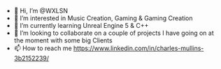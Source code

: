 - 👋 Hi, I’m @WXLSN
- 👀 I’m interested in Music Creation, Gaming & Gaming Creation 
- 🌱 I’m currently learning Unreal Engine 5 & C++ 
- 💞️ I’m looking to collaborate on a couple of projects I have going on at the moment with some big Clients 
- 📫 How to reach me https://www.linkedin.com/in/charles-mullins-3b2152239/ 

<!---
WXLSN/WXLSN is a ✨ special ✨ repository because its `README.md` (this file) appears on your GitHub profile.
You can click the Preview link to take a look at your changes.
--->

